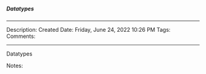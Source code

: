 ##### Datatypes

----
Description:
Created Date: Friday, June 24, 2022 10:26 PM
Tags:
Comments:

----


Datatypes

Notes:

